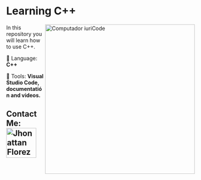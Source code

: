 # Learning C++

<img src="https://raw.githubusercontent.com/MicaelliMedeiros/micaellimedeiros/master/image/computer-illustration.png" min-width="400px" max-width="400px" width="400px" align="right" alt="Computador iuriCode">

<p align="left"> 
  In this repository you will learn how to use C++.
</p>

<p align="left">
  🦄 Language: <strong>C++</strong>
</p>

<p align="left">
  💼 Tools: <strong>Visual Studio Code, documentatión and videos.</strong>
</p>

## Contact Me: <a href="mailto:florezj328@gmail.com"> <img src="https://img.shields.io/badge/Gmail-red?style=for-the-badge&logo=gmail&logoColor=white" width="80px" alt="Jhonattan Florez"/> </a>
